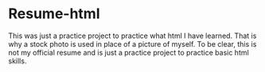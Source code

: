 # Resume-html
This was just a practice project to practice what html I have learned. That is why a stock photo is used in place of a picture of myself. To be clear, this is not my official resume and is just a practice project to practice basic html skills.
